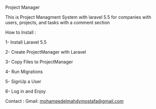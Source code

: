 Project Manager
  
  This is Project Managment System with laravel 5.5 for companies with users, projects, and tasks with a comment section
  
How to Install : 

  1- Install Laravel 5.5 
  
  2- Create ProjectManager with Laravel
  
  3- Copy Files to ProjectManager
  
  4- Run Migrations
  
  5- SignUp a User
  
  6- Log in and Enjoy
  
  
Contact : 
  Gmail: mohameedelmahdymostafa@gmail.com

